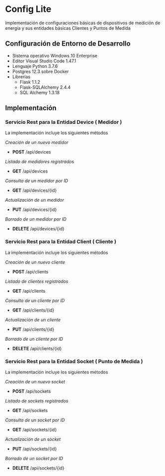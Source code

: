 # Config Lite
Implementación de configuraciones básicas de dispositivos de medición de energía y sus entidades básicas Clientes y Puntos de Medida

## Configuración de Entorno de Desarrollo
- Sistema operativo Windows 10 Enterprise
- Editor Visual Studio Code 1.47.1
- Lenguaje Python 3.7.6
- Postgres 12.3 sobre Docker 
- Librerías
  - Flask 1.1.2
  - Flask-SQLAlchemy 2.4.4
  - SQL Alchemy 1.3.18

## Implementación

### Servicio Rest para la Entidad Device ( Medidor )
La implementación incluye los siguientes métodos

*Creación de un nuevo medidor*
- **POST** /api/devices 

*Listado de medidores registrados*
- **GET** /api/devices 

*Consulta de un medidor por ID*
- **GET** /api/devices/{id} 

*Actualización de un medidor*
- **PUT** /api/devices/{id} 

*Borrado de un medidor por ID*
- **DELETE** /api/devices/{id}  


### Servicio Rest para la Entidad Client ( Cliente )
La implementación incluye los siguientes métodos

*Creación de un nuevo cliente*
- **POST** /api/clients 

*Listado de clientes registrados*
- **GET** /api/clients 

*Consulta de un cliente por ID*
- **GET** /api/clients/{id} 

*Actualización de un cliente*
- **PUT** /api/clients/{id} 

*Borrado de un cliente por ID*
- **DELETE** /api/clients/{id}  


### Servicio Rest para la Entidad Socket ( Punto de Medida )
La implementación incluye los siguientes métodos

*Creación de un nuevo socket*
- **POST** /api/sockets 

*Listado de sockets registrados*
- **GET** /api/sockets 

*Consulta de un socket por ID*
- **GET** /api/sockets/{id} 

*Actualización de un socket*
- **PUT** /api/sockets/{id} 

*Borrado de un socket por ID*
- **DELETE** /api/sockets/{id}  

